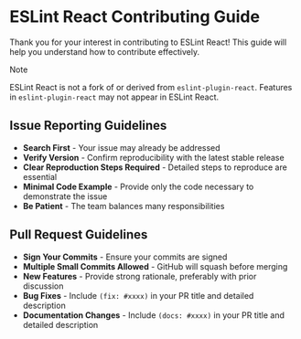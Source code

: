 # ESLint React Contributing Guide

Thank you for your interest in contributing to ESLint React! This guide will help you understand how to contribute effectively.

> [!NOTE]
> ESLint React is not a fork of or derived from `eslint-plugin-react`. Features in `eslint-plugin-react` may not appear in ESLint React.

## Issue Reporting Guidelines

- **Search First** - Your issue may already be addressed
- **Verify Version** - Confirm reproducibility with the latest stable release
- **Clear Reproduction Steps Required** - Detailed steps to reproduce are essential
- **Minimal Code Example** - Provide only the code necessary to demonstrate the issue
- **Be Patient** - The team balances many responsibilities

## Pull Request Guidelines

- **Sign Your Commits** - Ensure your commits are signed
- **Multiple Small Commits Allowed** - GitHub will squash before merging
- **New Features** - Provide strong rationale, preferably with prior discussion
- **Bug Fixes** - Include `(fix: #xxxx)` in your PR title and detailed description
- **Documentation Changes** - Include `(docs: #xxxx)` in your PR title and detailed description
